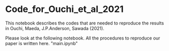 # Code_for_Ouchi_et_al_2021

This notebook describes the codes that are needed to reproduce the results in Ouchi, Maeda, J.P.Anderson, Sawada (2021).

Please look at the following notebook. All the procedures to reproduce our paper is written here.
"main.ipynb"
